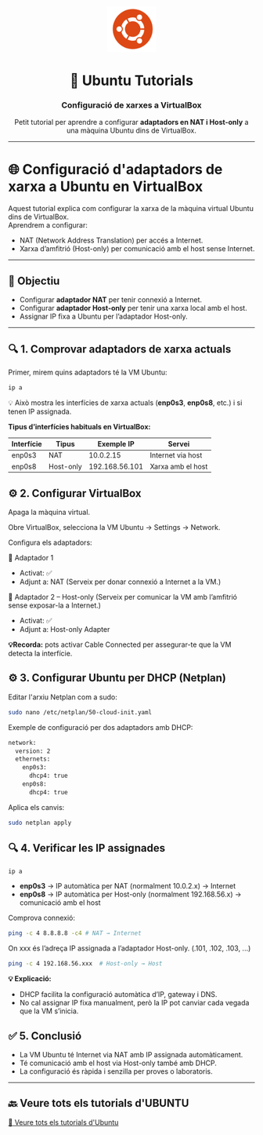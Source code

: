 <div align="center">

<img src="/img/logo_ubuntu.png" alt="Logo Ubuntu" width="100"/>

# 🐧 Ubuntu Tutorials  
### Configuració de xarxes a VirtualBox

Petit tutorial per aprendre a configurar **adaptadors en NAT i Host-only** a una màquina Ubuntu dins de VirtualBox.

---

</div>

# 🌐 Configuració d'adaptadors de xarxa a Ubuntu en VirtualBox

Aquest tutorial explica com configurar la xarxa de la màquina virtual Ubuntu dins de VirtualBox.  
Aprendrem a configurar:

- NAT (Network Address Translation) per accés a Internet.
- Xarxa d’amfitrió (Host-only) per comunicació amb el host sense Internet.

---

## 🧩 Objectiu

- Configurar **adaptador NAT** per tenir connexió a Internet.
- Configurar **adaptador Host-only** per tenir una xarxa local amb el host.
- Assignar IP fixa a Ubuntu per l’adaptador Host-only.

---

## 🔍 1. Comprovar adaptadors de xarxa actuals

Primer, mirem quins adaptadors té la VM Ubuntu:

```bash
ip a
```
💡 Això mostra les interfícies de xarxa actuals (**enp0s3**, **enp0s8**, etc.) i si tenen IP assignada.

**Tipus d’interfícies habituals en VirtualBox:**

| Interfície | Tipus       | Exemple IP      | Servei                 |
|------------|------------|----------------|-----------------------|
| enp0s3     | NAT        | 10.0.2.15      | Internet via host      |
| enp0s8     | Host-only  | 192.168.56.101 | Xarxa amb el host      |


## ⚙️ 2. Configurar VirtualBox

Apaga la màquina virtual.

Obre VirtualBox, selecciona la VM Ubuntu → Settings → Network.

Configura els adaptadors:

🛜 Adaptador 1
- Activat: ✅
- Adjunt a: NAT (Serveix per donar connexió a Internet a la VM.)

🛜 Adaptador 2 – Host-only (Serveix per comunicar la VM amb l’amfitrió sense exposar-la a Internet.)
- Activat: ✅
- Adjunt a: Host-only Adapter

**💡Recorda:**  pots activar Cable Connected per assegurar-te que la VM detecta la interfície.

## ⚙️ 3. Configurar Ubuntu per DHCP (Netplan)

Editar l'arxiu Netplan com a sudo:

```bash
sudo nano /etc/netplan/50-cloud-init.yaml
```
Exemple de configuració per dos adaptadors amb DHCP:

```bash
network:
  version: 2
  ethernets:
    enp0s3:
      dhcp4: true
    enp0s8:
      dhcp4: true
```
Aplica els canvis:

```bash
sudo netplan apply
```
## 🔍 4. Verificar les IP assignades

```bash
ip a
```

- **enp0s3** → IP automàtica per NAT (normalment 10.0.2.x) → Internet
- **enp0s8** → IP automàtica per Host-only (normalment 192.168.56.x) → comunicació amb el host

Comprova connexió:

```bash
ping -c 4 8.8.8.8 -c4 # NAT → Internet
```
On xxx és l’adreça IP assignada a l’adaptador Host-only. (.101, .102, .103, ...)

```bash
ping -c 4 192.168.56.xxx  # Host-only → Host
```

**💡 Explicació:**

- DHCP facilita la configuració automàtica d’IP, gateway i DNS.
- No cal assignar IP fixa manualment, però la IP pot canviar cada vegada que la VM s’inicia.

## ✅ 5. Conclusió

- La VM Ubuntu té Internet via NAT amb IP assignada automàticament.
- Té comunicació amb el host via Host-only també amb DHCP.
- La configuració és ràpida i senzilla per proves o laboratoris.

---

## 🔙 Veure tots els tutorials d'UBUNTU

[📖 Veure tots els tutorials d'Ubuntu](../README.md)

